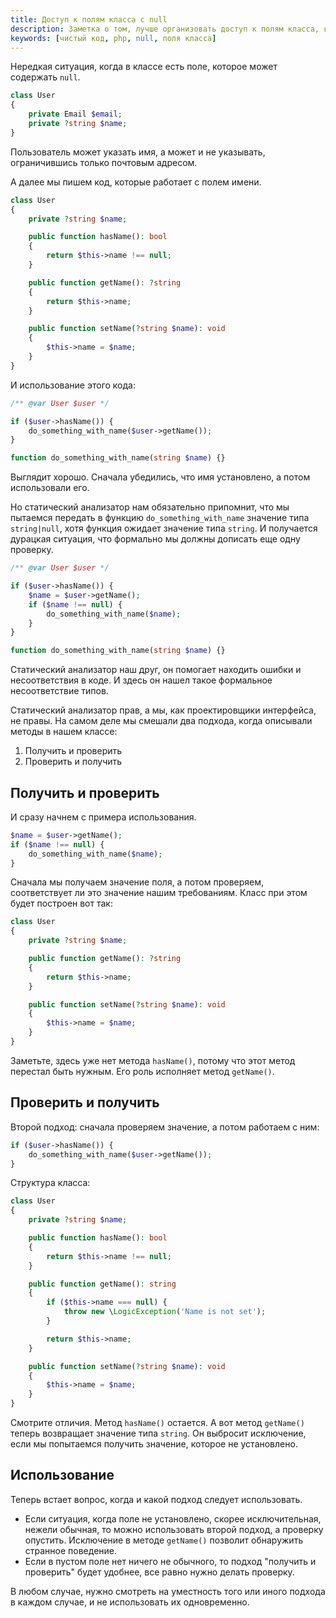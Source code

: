 ```yaml
---
title: Доступ к полям класса с null
description: Заметка о том, лучше организовать доступ к полям класса, которые могут содержать значение null
keywords: [чистый код, php, null, поля класса]
---
```


Нередкая ситуация, когда в классе есть поле, которое может содержать `null`.

```php
class User
{
    private Email $email;
    private ?string $name;
}
```

Пользователь может указать имя, а может и не указывать,
ограничившись только почтовым адресом.

А далее мы пишем код, которые работает с полем имени.

```php
class User
{
    private ?string $name;

    public function hasName(): bool
    {
        return $this->name !== null;
    }

    public function getName(): ?string
    {
        return $this->name;
    }

    public function setName(?string $name): void
    {
        $this->name = $name;
    }
}
```

И использование этого кода:

```php
/** @var User $user */

if ($user->hasName()) {
    do_something_with_name($user->getName());
}

function do_something_with_name(string $name) {}
```

Выглядит хорошо.
Сначала убедились, что имя установлено, а потом использовали его.

Но статический анализатор нам обязательно припомнит, что мы пытаемся передать
в функцию `do_something_with_name` значение типа `string|null`, хотя функция
ожидает значение типа `string`.
И получается дурацкая ситуация, что формально мы должны дописать
еще одну проверку.

```php
/** @var User $user */

if ($user->hasName()) {
    $name = $user->getName();
    if ($name !== null) {
        do_something_with_name($name);
    }
}

function do_something_with_name(string $name) {}
```

Статический анализатор наш друг, он помогает находить ошибки и несоответствия
в коде.
И здесь он нашел такое формальное несоответствие типов.

Статический анализатор прав, а мы, как проектировщики интерфейса, не правы.
На самом деле мы смешали два подхода, когда описывали методы в нашем классе:

1. Получить и проверить
2. Проверить и получить

## Получить и проверить

И сразу начнем с примера использования.

```php
$name = $user->getName();
if ($name !== null) {
    do_something_with_name($name);
}
```

Сначала мы получаем значение поля, а потом проверяем, соответствует ли это
значение нашим требованиям. Класс при этом будет построен вот так:

```php
class User
{
    private ?string $name;

    public function getName(): ?string
    {
        return $this->name;
    }

    public function setName(?string $name): void
    {
        $this->name = $name;
    }
}
```

Заметьте, здесь уже нет метода `hasName()`, потому что этот метод перестал быть
нужным. Его роль исполняет метод `getName()`.

## Проверить и получить

Второй подход: сначала проверяем значение, а потом работаем с ним:

```php
if ($user->hasName()) {
    do_something_with_name($user->getName());
}
```

Структура класса:

```php
class User
{
    private ?string $name;

    public function hasName(): bool
    {
        return $this->name !== null;
    }

    public function getName(): string
    {
        if ($this->name === null) {
            throw new \LogicException('Name is not set');
        }

        return $this->name;
    }

    public function setName(?string $name): void
    {
        $this->name = $name;
    }
}
```

Смотрите отличия.
Метод `hasName()` остается.
А вот метод `getName()` теперь возвращает значение типа `string`.
Он выбросит исключение, если мы попытаемся получить значение,
которое не установлено.

## Использование

Теперь встает вопрос, когда и какой подход следует использовать.

-   Если ситуация, когда поле не установлено, скорее исключительная, нежели
    обычная, то можно использовать второй подход, а проверку опустить.
    Исключение в методе `getName()` позволит обнаружить странное поведение.
-   Если в пустом поле нет ничего не обычного, то подход "получить и проверить"
    будет удобнее, все равно нужно делать проверку.

В любом случае, нужно смотреть на уместность того или иного подхода в каждом
случае, и не использовать их одновременно.
